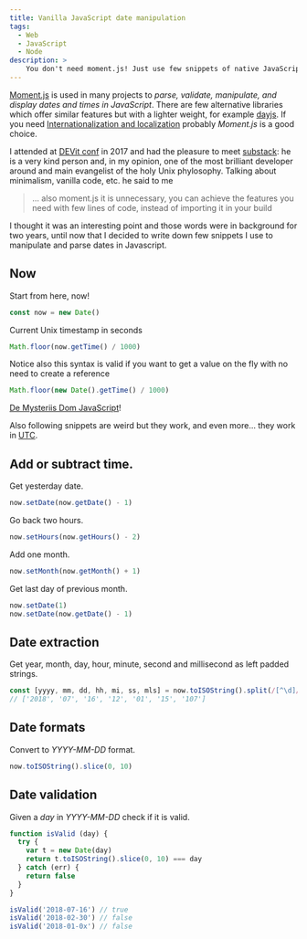```yaml
---
title: Vanilla JavaScript date manipulation
tags:
  - Web
  - JavaScript
  - Node
description: >
    You don't need moment.js! Just use few snippets of native JavaScript code to parse and manipulate dates.
---
```


<div class="paper warning">
<a href="https://momentjs.com/">Moment.js</a> is used in many projects to <em>parse, validate, manipulate, and display dates and times in JavaScript</em>.
There are few alternative libraries which offer similar features but with a lighter weight, for example <a href="https://github.com/iamkun/dayjs">dayjs</a>.
If you need <a href="https://en.wikipedia.org/wiki/Internationalization_and_localization">Internationalization and localization</a> probably <em>Moment.js</em> is a good choice.
</div>

I attended at [DEVit conf](https://devitconf.org/) in 2017 and had the pleasure to meet [substack](https://github.com/substack): he is a very kind person and, in my opinion, one of the most brilliant developer around and main evangelist of the holy Unix phylosophy.
Talking about minimalism, vanilla code, etc. he said to me

> ... also moment.js it is unnecessary, you can achieve the features you need with few lines of code, instead of importing it in your build

I thought it was an interesting point and those words were in background for two years, until now that I decided to write down few snippets I use to manipulate and parse dates in Javascript.

## Now

Start from here, now!

```javascript
const now = new Date()
```

Current Unix timestamp in seconds

```javascript
Math.floor(now.getTime() / 1000)
```

Notice also this syntax is valid if you want to get a value on the fly with no need to create a reference

```javascript
Math.floor(new Date().getTime() / 1000)
```

[De Mysteriis Dom JavaScript](https://www.youtube.com/watch?v=qcS0CVJ1KPg)!

Also following snippets are weird but they work, and even more... they work in [UTC].

## Add or subtract time.

Get yesterday date.

```javascript
now.setDate(now.getDate() - 1)
```

Go back two hours.

```javascript
now.setHours(now.getHours() - 2)
```

Add one month.

```javascript
now.setMonth(now.getMonth() + 1)
```

Get last day of previous month.

```javascript
now.setDate(1)
now.setDate(now.getDate() - 1)
```

## Date extraction

Get year, month, day, hour, minute, second and millisecond as left padded strings.

```javascript
const [yyyy, mm, dd, hh, mi, ss, mls] = now.toISOString().split(/[^\d]/)
// ['2018', '07', '16', '12', '01', '15', '107']
```

## Date formats

Convert to *YYYY-MM-DD* format.

```javascript
now.toISOString().slice(0, 10)
```

## Date validation

Given a *day* in *YYYY-MM-DD* check if it is valid.

```javascript
function isValid (day) {
  try {
    var t = new Date(day)
    return t.toISOString().slice(0, 10) === day
  } catch (err) {
    return false
  }
}

isValid('2018-07-16') // true
isValid('2018-02-30') // false
isValid('2018-01-0x') // false
```

[UTC]: https://en.wikipedia.org/wiki/Coordinated_Universal_Time "Coordinated Universal Time"
